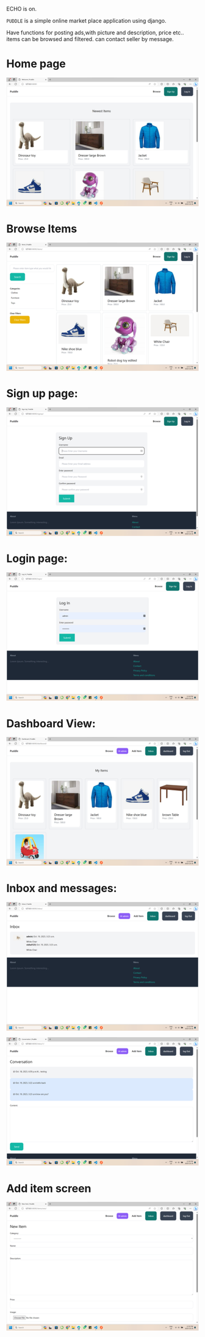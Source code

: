 ECHO is on.

`PUDDLE` is a simple online market place application using django.

Have functions for posting ads,with picture and description, price etc..
items can be browsed and filtered. can contact seller by message.

# Home page

![Alt text](screenshots/image.png)

# Browse Items

![Alt text](screenshots/image-1.png)

# Sign up page:

![Alt text](screenshots/image-2.png)

# Login page:

![Alt text](screenshots/image-3.png)

# Dashboard View:

![Alt text](screenshots/image-4.png)

# Inbox and messages:

![Alt text](screenshots/image-5.png)

![Alt text](screenshots/image-6.png)

# Add item screen

![Alt text](screenshots/image-8.png)
